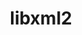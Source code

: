 ---
title: "libxml2"
layout: cache
categories: [package, v0.19]
meta: {"versions": ["2.10.1"], "compilers": ["gcc@=11.1.0", "gcc@=7.3.1", "gcc@=7.5.0", "gcc@=8.4.0", "oneapi@=2022.1.0"], "oss": ["amzn2", "ubuntu18.04", "ubuntu20.04"], "platforms": ["linux"], "targets": ["aarch64", "neoverse_n1", "x86_64", "x86_64_v3"], "stacks": ["aws-ahug", "aws-ahug-aarch64", "aws-isc", "aws-isc-aarch64", "build_systems", "data-vis-sdk", "e4s", "e4s-oneapi", "ml-cpu", "ml-cuda", "ml-rocm", "radiuss", "radiuss-aws", "radiuss-aws-aarch64", "tutorial"], "num_specs": 11, "num_specs_by_stack": {"aws-isc-aarch64": 2, "aws-ahug-aarch64": 2, "radiuss-aws-aarch64": 2, "aws-isc": 1, "aws-ahug": 1, "ml-cuda": 1, "ml-cpu": 1, "ml-rocm": 1, "radiuss-aws": 1, "radiuss": 1, "build_systems": 1, "tutorial": 2, "data-vis-sdk": 1, "e4s": 2, "e4s-oneapi": 1}}
spec_details: [{"hash": "kpa27xav7r2cjzktaylqekwdehfzn6j7", "compiler": "gcc@=7.3.1", "versions": ["2.10.1"], "os": "amzn2", "platform": "linux", "target": "aarch64", "variants": ["build_system=autotools", "~python"], "stacks": ["aws-isc-aarch64", "aws-ahug-aarch64"], "size": "-", "tarball": "https://binaries.spack.io/releases/v0.19/build_cache/linux-amzn2-aarch64/gcc-7.3.1/libxml2-2.10.1/linux-amzn2-aarch64-gcc-7.3.1-libxml2-2.10.1-kpa27xav7r2cjzktaylqekwdehfzn6j7.spack"}, {"hash": "bmnyvpwrp2gclbdvnfmmywwg7jnofrkv", "compiler": "gcc@=7.3.1", "versions": ["2.10.1"], "os": "amzn2", "platform": "linux", "target": "aarch64", "variants": ["build_system=autotools", "~python"], "stacks": ["radiuss-aws-aarch64"], "size": "-", "tarball": "https://binaries.spack.io/releases/v0.19/build_cache/linux-amzn2-aarch64/gcc-7.3.1/libxml2-2.10.1/linux-amzn2-aarch64-gcc-7.3.1-libxml2-2.10.1-bmnyvpwrp2gclbdvnfmmywwg7jnofrkv.spack"}, {"hash": "7gi2h25cqrrnedjxhkuwr3ksidje74js", "compiler": "gcc@=7.3.1", "versions": ["2.10.1"], "os": "amzn2", "platform": "linux", "target": "neoverse_n1", "variants": ["build_system=autotools", "~python"], "stacks": ["aws-isc-aarch64", "aws-ahug-aarch64"], "size": "-", "tarball": "https://binaries.spack.io/releases/v0.19/build_cache/linux-amzn2-neoverse_n1/gcc-7.3.1/libxml2-2.10.1/linux-amzn2-neoverse_n1-gcc-7.3.1-libxml2-2.10.1-7gi2h25cqrrnedjxhkuwr3ksidje74js.spack"}, {"hash": "tnehygs55w6udelbqhe2ha26xgmlgz2s", "compiler": "gcc@=7.3.1", "versions": ["2.10.1"], "os": "amzn2", "platform": "linux", "target": "neoverse_n1", "variants": ["build_system=autotools", "~python"], "stacks": ["radiuss-aws-aarch64"], "size": "-", "tarball": "https://binaries.spack.io/releases/v0.19/build_cache/linux-amzn2-neoverse_n1/gcc-7.3.1/libxml2-2.10.1/linux-amzn2-neoverse_n1-gcc-7.3.1-libxml2-2.10.1-tnehygs55w6udelbqhe2ha26xgmlgz2s.spack"}, {"hash": "amlogrhlk3jbvnjn6unhhacqok34dhor", "compiler": "gcc@=7.3.1", "versions": ["2.10.1"], "os": "amzn2", "platform": "linux", "target": "x86_64_v3", "variants": ["build_system=autotools", "~python"], "stacks": ["aws-isc", "aws-ahug"], "size": "-", "tarball": "https://binaries.spack.io/releases/v0.19/build_cache/linux-amzn2-x86_64_v3/gcc-7.3.1/libxml2-2.10.1/linux-amzn2-x86_64_v3-gcc-7.3.1-libxml2-2.10.1-amlogrhlk3jbvnjn6unhhacqok34dhor.spack"}, {"hash": "gkrzkkkmasypw72vo46suiknknxrl6ab", "compiler": "gcc@=7.3.1", "versions": ["2.10.1"], "os": "amzn2", "platform": "linux", "target": "x86_64_v3", "variants": ["build_system=autotools", "~python"], "stacks": ["ml-cuda", "ml-cpu", "ml-rocm", "radiuss-aws"], "size": "-", "tarball": "https://binaries.spack.io/releases/v0.19/build_cache/linux-amzn2-x86_64_v3/gcc-7.3.1/libxml2-2.10.1/linux-amzn2-x86_64_v3-gcc-7.3.1-libxml2-2.10.1-gkrzkkkmasypw72vo46suiknknxrl6ab.spack"}, {"hash": "4aq5aj2n5u2n3dbrb76pnhoil6tv3e4e", "compiler": "gcc@=7.5.0", "versions": ["2.10.1"], "os": "ubuntu18.04", "platform": "linux", "target": "x86_64", "variants": ["build_system=autotools", "~python"], "stacks": ["radiuss", "build_systems", "tutorial", "data-vis-sdk"], "size": "-", "tarball": "https://binaries.spack.io/releases/v0.19/build_cache/linux-ubuntu18.04-x86_64/gcc-7.5.0/libxml2-2.10.1/linux-ubuntu18.04-x86_64-gcc-7.5.0-libxml2-2.10.1-4aq5aj2n5u2n3dbrb76pnhoil6tv3e4e.spack"}, {"hash": "nmtajkshlz2tsew7s3zhexjl5nqxm4n4", "compiler": "gcc@=11.1.0", "versions": ["2.10.1"], "os": "ubuntu20.04", "platform": "linux", "target": "x86_64", "variants": ["build_system=autotools", "~python"], "stacks": ["e4s"], "size": "-", "tarball": "https://binaries.spack.io/releases/v0.19/build_cache/linux-ubuntu20.04-x86_64/gcc-11.1.0/libxml2-2.10.1/linux-ubuntu20.04-x86_64-gcc-11.1.0-libxml2-2.10.1-nmtajkshlz2tsew7s3zhexjl5nqxm4n4.spack"}, {"hash": "rsueryued5ulmbop3bck4av3233zfu46", "compiler": "gcc@=8.4.0", "versions": ["2.10.1"], "os": "ubuntu18.04", "platform": "linux", "target": "x86_64", "variants": ["build_system=autotools", "~python"], "stacks": ["tutorial"], "size": "-", "tarball": "https://binaries.spack.io/releases/v0.19/build_cache/linux-ubuntu18.04-x86_64/gcc-8.4.0/libxml2-2.10.1/linux-ubuntu18.04-x86_64-gcc-8.4.0-libxml2-2.10.1-rsueryued5ulmbop3bck4av3233zfu46.spack"}, {"hash": "lac74nvvatm6gpnd5eciux2wjcfevhy4", "compiler": "gcc@=11.1.0", "versions": ["2.10.1"], "os": "ubuntu20.04", "platform": "linux", "target": "x86_64", "variants": ["build_system=autotools", "~python"], "stacks": ["e4s"], "size": "-", "tarball": "https://binaries.spack.io/releases/v0.19/build_cache/linux-ubuntu20.04-x86_64/gcc-11.1.0/libxml2-2.10.1/linux-ubuntu20.04-x86_64-gcc-11.1.0-libxml2-2.10.1-lac74nvvatm6gpnd5eciux2wjcfevhy4.spack"}, {"hash": "twinajfmgdkkydmxvbufnvpyn6bzsfbk", "compiler": "oneapi@=2022.1.0", "versions": ["2.10.1"], "os": "ubuntu20.04", "platform": "linux", "target": "x86_64", "variants": ["build_system=autotools", "~python"], "stacks": ["e4s-oneapi"], "size": "-", "tarball": "https://binaries.spack.io/releases/v0.19/build_cache/linux-ubuntu20.04-x86_64/oneapi-2022.1.0/libxml2-2.10.1/linux-ubuntu20.04-x86_64-oneapi-2022.1.0-libxml2-2.10.1-twinajfmgdkkydmxvbufnvpyn6bzsfbk.spack"}]
---